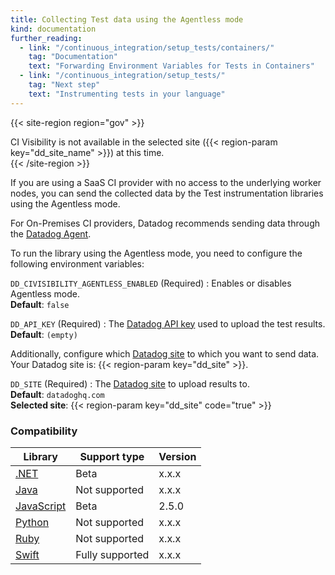 ```yaml
---
title: Collecting Test data using the Agentless mode
kind: documentation
further_reading:
  - link: "/continuous_integration/setup_tests/containers/"
    tag: "Documentation"
    text: "Forwarding Environment Variables for Tests in Containers"
  - link: "/continuous_integration/setup_tests/"
    tag: "Next step"
    text: "Instrumenting tests in your language"
---
```


{{< site-region region="gov" >}}
<div class="alert alert-warning">CI Visibility is not available in the selected site ({{< region-param key="dd_site_name" >}}) at this time.</div>
{{< /site-region >}}

If you are using a SaaS CI provider with no access to the underlying worker nodes, you can send the collected data by the Test instrumentation libraries using the Agentless mode.

For On-Premises CI providers, Datadog recommends sending data through the [Datadog Agent][1].

To run the library using the Agentless mode, you need to configure the following environment variables:

`DD_CIVISIBILITY_AGENTLESS_ENABLED` (Required)
: Enables or disables Agentless mode.<br/>
**Default**: `false`

`DD_API_KEY` (Required)
: The [Datadog API key][2] used to upload the test results.<br/>
**Default**: `(empty)`

Additionally, configure which [Datadog site][3] to which you want to send data. Your Datadog site is: {{< region-param key="dd_site" >}}.

`DD_SITE` (Required)
: The [Datadog site][3] to upload results to.<br/>
**Default**: `datadoghq.com`<br/>
**Selected site**: {{< region-param key="dd_site" code="true" >}}

### Compatibility

| Library         | Support type    | Version |
|-----------------|-----------------|---------|
| [.NET][4]       | Beta            | x.x.x   |
| [Java][5]       | Not supported   | x.x.x   |
| [JavaScript][6] | Beta            | 2.5.0   |
| [Python][7]     | Not supported   | x.x.x   |
| [Ruby][8]       | Not supported   | x.x.x   |
| [Swift][9]      | Fully supported | x.x.x   |

[1]: /continuous_integration/setup_tests/agent
[2]: https://app.datadoghq.com/organization-settings/api-keys
[3]: /getting_started/site/
[4]: /continuous_integration/setup_tests/dotnet
[5]: /continuous_integration/setup_tests/java
[6]: /continuous_integration/setup_tests/javascript
[7]: /continuous_integration/setup_tests/python
[8]: /continuous_integration/setup_tests/ruby
[9]: /continuous_integration/setup_tests/swift
